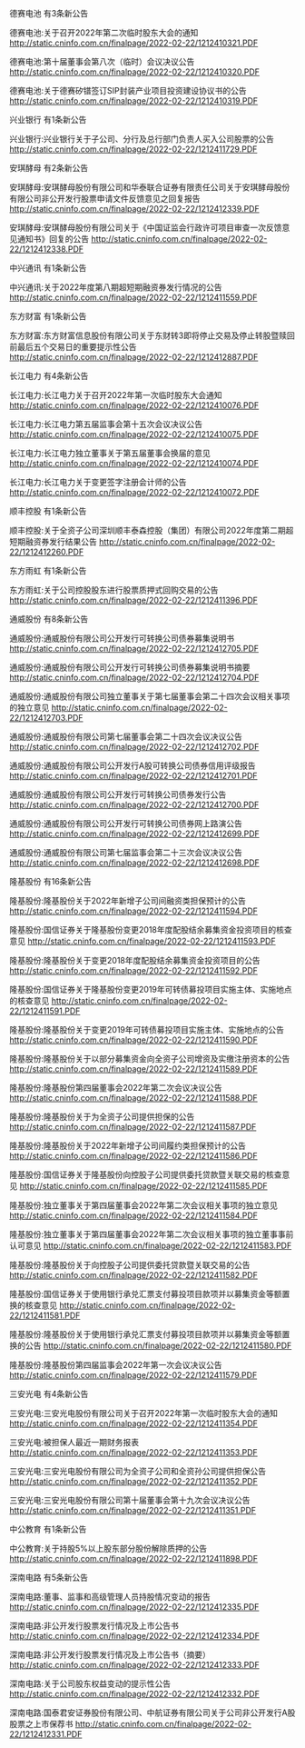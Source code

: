 德赛电池 有3条新公告 

德赛电池:关于召开2022年第二次临时股东大会的通知 http://static.cninfo.com.cn/finalpage/2022-02-22/1212410321.PDF 

德赛电池:第十届董事会第八次（临时）会议决议公告 http://static.cninfo.com.cn/finalpage/2022-02-22/1212410320.PDF 

德赛电池:关于德赛矽镨签订SIP封装产业项目投资建设协议书的公告 http://static.cninfo.com.cn/finalpage/2022-02-22/1212410319.PDF 

兴业银行 有1条新公告 

兴业银行:兴业银行关于子公司、分行及总行部门负责人买入公司股票的公告 http://static.cninfo.com.cn/finalpage/2022-02-22/1212411729.PDF 

安琪酵母 有2条新公告 

安琪酵母:安琪酵母股份有限公司和华泰联合证券有限责任公司关于安琪酵母股份有限公司非公开发行股票申请文件反馈意见之回复报告 http://static.cninfo.com.cn/finalpage/2022-02-22/1212412339.PDF 

安琪酵母:安琪酵母股份有限公司关于《中国证监会行政许可项目审查一次反馈意见通知书》回复的公告 http://static.cninfo.com.cn/finalpage/2022-02-22/1212412338.PDF 

中兴通讯 有1条新公告 

中兴通讯:关于2022年度第八期超短期融资券发行情况的公告 http://static.cninfo.com.cn/finalpage/2022-02-22/1212411559.PDF 

东方财富 有1条新公告 

东方财富:东方财富信息股份有限公司关于东财转3即将停止交易及停止转股暨赎回前最后五个交易日的重要提示性公告 http://static.cninfo.com.cn/finalpage/2022-02-22/1212412887.PDF 

长江电力 有4条新公告 

长江电力:长江电力关于召开2022年第一次临时股东大会通知 http://static.cninfo.com.cn/finalpage/2022-02-22/1212410076.PDF 

长江电力:长江电力第五届监事会第十五次会议决议公告 http://static.cninfo.com.cn/finalpage/2022-02-22/1212410075.PDF 

长江电力:长江电力独立董事关于第五届董事会换届的意见 http://static.cninfo.com.cn/finalpage/2022-02-22/1212410074.PDF 

长江电力:长江电力关于变更签字注册会计师的公告 http://static.cninfo.com.cn/finalpage/2022-02-22/1212410072.PDF 

顺丰控股 有1条新公告 

顺丰控股:关于全资子公司深圳顺丰泰森控股（集团）有限公司2022年度第二期超短期融资券发行结果公告 http://static.cninfo.com.cn/finalpage/2022-02-22/1212412260.PDF 

东方雨虹 有1条新公告 

东方雨虹:关于公司控股股东进行股票质押式回购交易的公告 http://static.cninfo.com.cn/finalpage/2022-02-22/1212411396.PDF 

通威股份 有8条新公告 

通威股份:通威股份有限公司公开发行可转换公司债券募集说明书 http://static.cninfo.com.cn/finalpage/2022-02-22/1212412705.PDF 

通威股份:通威股份有限公司公开发行可转换公司债券募集说明书摘要 http://static.cninfo.com.cn/finalpage/2022-02-22/1212412704.PDF 

通威股份:通威股份有限公司独立董事关于第七届董事会第二十四次会议相关事项的独立意见 http://static.cninfo.com.cn/finalpage/2022-02-22/1212412703.PDF 

通威股份:通威股份有限公司第七届董事会第二十四次会议决议公告 http://static.cninfo.com.cn/finalpage/2022-02-22/1212412702.PDF 

通威股份:通威股份有限公司公开发行A股可转换公司债券信用评级报告 http://static.cninfo.com.cn/finalpage/2022-02-22/1212412701.PDF 

通威股份:通威股份有限公司公开发行可转换公司债券发行公告 http://static.cninfo.com.cn/finalpage/2022-02-22/1212412700.PDF 

通威股份:通威股份有限公司公开发行可转换公司债券网上路演公告 http://static.cninfo.com.cn/finalpage/2022-02-22/1212412699.PDF 

通威股份:通威股份有限公司第七届监事会第二十三次会议决议公告 http://static.cninfo.com.cn/finalpage/2022-02-22/1212412698.PDF 

隆基股份 有16条新公告 

隆基股份:隆基股份关于2022年新增子公司间融资类担保预计的公告 http://static.cninfo.com.cn/finalpage/2022-02-22/1212411594.PDF 

隆基股份:国信证券关于隆基股份变更2018年度配股结余募集资金投资项目的核查意见 http://static.cninfo.com.cn/finalpage/2022-02-22/1212411593.PDF 

隆基股份:隆基股份关于变更2018年度配股结余募集资金投资项目的公告 http://static.cninfo.com.cn/finalpage/2022-02-22/1212411592.PDF 

隆基股份:国信证券关于隆基股份变更2019年可转债募投项目实施主体、实施地点的核查意见 http://static.cninfo.com.cn/finalpage/2022-02-22/1212411591.PDF 

隆基股份:隆基股份关于变更2019年可转债募投项目实施主体、实施地点的公告 http://static.cninfo.com.cn/finalpage/2022-02-22/1212411590.PDF 

隆基股份:隆基股份关于以部分募集资金向全资子公司增资及实缴注册资本的公告 http://static.cninfo.com.cn/finalpage/2022-02-22/1212411589.PDF 

隆基股份:隆基股份第四届董事会2022年第二次会议决议公告 http://static.cninfo.com.cn/finalpage/2022-02-22/1212411588.PDF 

隆基股份:隆基股份关于为全资子公司提供担保的公告 http://static.cninfo.com.cn/finalpage/2022-02-22/1212411587.PDF 

隆基股份:隆基股份关于2022年新增子公司间履约类担保预计的公告 http://static.cninfo.com.cn/finalpage/2022-02-22/1212411586.PDF 

隆基股份:国信证券关于隆基股份向控股子公司提供委托贷款暨关联交易的核查意见 http://static.cninfo.com.cn/finalpage/2022-02-22/1212411585.PDF 

隆基股份:独立董事关于第四届董事会2022年第二次会议相关事项的独立意见 http://static.cninfo.com.cn/finalpage/2022-02-22/1212411584.PDF 

隆基股份:独立董事关于第四届董事会2022年第二次会议相关事项的独立董事事前认可意见 http://static.cninfo.com.cn/finalpage/2022-02-22/1212411583.PDF 

隆基股份:隆基股份关于向控股子公司提供委托贷款暨关联交易的公告 http://static.cninfo.com.cn/finalpage/2022-02-22/1212411582.PDF 

隆基股份:国信证券关于使用银行承兑汇票支付募投项目款项并以募集资金等额置换的核查意见 http://static.cninfo.com.cn/finalpage/2022-02-22/1212411581.PDF 

隆基股份:隆基股份关于使用银行承兑汇票支付募投项目款项并以募集资金等额置换的公告 http://static.cninfo.com.cn/finalpage/2022-02-22/1212411580.PDF 

隆基股份:隆基股份第四届监事会2022年第一次会议决议公告 http://static.cninfo.com.cn/finalpage/2022-02-22/1212411579.PDF 

三安光电 有4条新公告 

三安光电:三安光电股份有限公司关于召开2022年第一次临时股东大会的通知 http://static.cninfo.com.cn/finalpage/2022-02-22/1212411354.PDF 

三安光电:被担保人最近一期财务报表 http://static.cninfo.com.cn/finalpage/2022-02-22/1212411353.PDF 

三安光电:三安光电股份有限公司为全资子公司和全资孙公司提供担保公告 http://static.cninfo.com.cn/finalpage/2022-02-22/1212411352.PDF 

三安光电:三安光电股份有限公司第十届董事会第十九次会议决议公告 http://static.cninfo.com.cn/finalpage/2022-02-22/1212411351.PDF 

中公教育 有1条新公告 

中公教育:关于持股5%以上股东部分股份解除质押的公告 http://static.cninfo.com.cn/finalpage/2022-02-22/1212411898.PDF 

深南电路 有5条新公告 

深南电路:董事、监事和高级管理人员持股情况变动的报告 http://static.cninfo.com.cn/finalpage/2022-02-22/1212412335.PDF 

深南电路:非公开发行股票发行情况及上市公告书 http://static.cninfo.com.cn/finalpage/2022-02-22/1212412334.PDF 

深南电路:非公开发行股票发行情况及上市公告书（摘要） http://static.cninfo.com.cn/finalpage/2022-02-22/1212412333.PDF 

深南电路:关于公司股东权益变动的提示性公告 http://static.cninfo.com.cn/finalpage/2022-02-22/1212412332.PDF 

深南电路:国泰君安证券股份有限公司、中航证券有限公司关于公司非公开发行A股股票之上市保荐书 http://static.cninfo.com.cn/finalpage/2022-02-22/1212412331.PDF 

